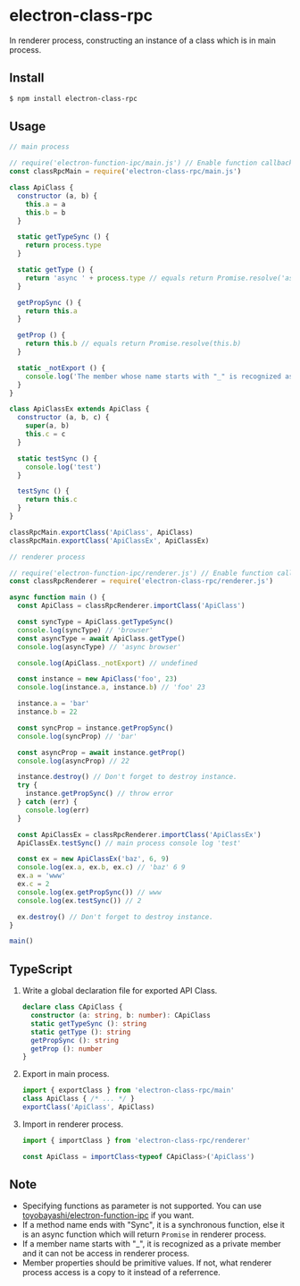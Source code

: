 # electron-class-rpc

In renderer process, constructing an instance of a class which is in main process.

## Install

``` bash
$ npm install electron-class-rpc
```

## Usage

```js
// main process

// require('electron-function-ipc/main.js') // Enable function callback
const classRpcMain = require('electron-class-rpc/main.js')

class ApiClass {
  constructor (a, b) {
    this.a = a
    this.b = b
  }

  static getTypeSync () {
    return process.type
  }

  static getType () {
    return 'async ' + process.type // equals return Promise.resolve('async ' + process.type)
  }

  getPropSync () {
    return this.a 
  }

  getProp () {
    return this.b // equals return Promise.resolve(this.b)
  }

  static _notExport () {
    console.log('The member whose name starts with "_" is recognized as a private member and it won\'t be exported.')
  }
}

class ApiClassEx extends ApiClass {
  constructor (a, b, c) {
    super(a, b)
    this.c = c
  }

  static testSync () {
    console.log('test')
  }

  testSync () {
    return this.c
  }
}

classRpcMain.exportClass('ApiClass', ApiClass)
classRpcMain.exportClass('ApiClassEx', ApiClassEx)
```

```js
// renderer process

// require('electron-function-ipc/renderer.js') // Enable function callback
const classRpcRenderer = require('electron-class-rpc/renderer.js')

async function main () {
  const ApiClass = classRpcRenderer.importClass('ApiClass')

  const syncType = ApiClass.getTypeSync()
  console.log(syncType) // 'browser'
  const asyncType = await ApiClass.getType()
  console.log(asyncType) // 'async browser'

  console.log(ApiClass._notExport) // undefined

  const instance = new ApiClass('foo', 23)
  console.log(instance.a, instance.b) // 'foo' 23

  instance.a = 'bar'
  instance.b = 22

  const syncProp = instance.getPropSync()
  console.log(syncProp) // 'bar'

  const asyncProp = await instance.getProp()
  console.log(asyncProp) // 22

  instance.destroy() // Don't forget to destroy instance.
  try {
    instance.getPropSync() // throw error
  } catch (err) {
    console.log(err)
  }

  const ApiClassEx = classRpcRenderer.importClass('ApiClassEx')
  ApiClassEx.testSync() // main process console log 'test'

  const ex = new ApiClassEx('baz', 6, 9)
  console.log(ex.a, ex.b, ex.c) // 'baz' 6 9
  ex.a = 'www'
  ex.c = 2
  console.log(ex.getPropSync()) // www
  console.log(ex.testSync()) // 2

  ex.destroy() // Don't forget to destroy instance.
}

main()
```

## TypeScript

1. Write a global declaration file for exported API Class.

    ``` ts
    declare class CApiClass {
      constructor (a: string, b: number): CApiClass
      static getTypeSync (): string
      static getType (): string
      getPropSync (): string
      getProp (): number
    }
    ```

2. Export in main process.

    ``` ts
    import { exportClass } from 'electron-class-rpc/main'
    class ApiClass { /* ... */ }
    exportClass('ApiClass', ApiClass)
    ```

3. Import in renderer process.

    ``` ts
    import { importClass } from 'electron-class-rpc/renderer'
    
    const ApiClass = importClass<typeof CApiClass>('ApiClass')
    ```

## Note

* Specifying functions as parameter is not supported. You can use [toyobayashi/electron-function-ipc](https://github.com/toyobayashi/electron-function-ipc) if you want.
* If a method name ends with "Sync", it is a synchronous function, else it is an async function which will return `Promise` in renderer process.
* If a member name starts with "_", it is recognized as a private member and it can not be access in renderer process.
* Member properties should be primitive values. If not, what renderer process access is a copy to it instead of a referrence.
